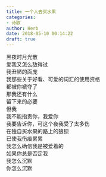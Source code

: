 ```yaml
---  
title: 一个人去买水果  
categories:  
- 诗歌  
author: Herb  
date: 2018-05-10 00:14:22  
draft: true
---  
```

黑夜时月光散  
爱我又怎么敌得过  
我丑陋的面庞    
我那些关于好看、可爱的词汇的使用资格  
都被你褫夺了  
那我还有什么  
留下来的必要    
但我  
我不能指责你，我爱你  
我要告诉你，可这个夜我受了太多伤  
在独自买水果的路上的狼狈  
已使我伤痕累累    
我怎么确信我是被爱着的  
如果你总是否定我  
我怎么沉默  
你怎么沉默